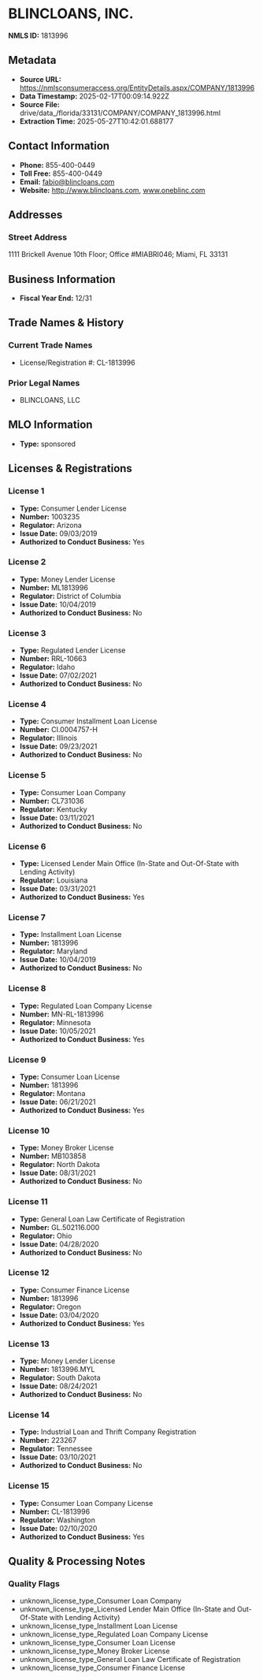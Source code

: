 # BLINCLOANS, INC.

**NMLS ID:** 1813996

## Metadata
- **Source URL:** https://nmlsconsumeraccess.org/EntityDetails.aspx/COMPANY/1813996
- **Data Timestamp:** 2025-02-17T00:09:14.922Z
- **Source File:** drive/data_/florida/33131/COMPANY/COMPANY_1813996.html
- **Extraction Time:** 2025-05-27T10:42:01.688177

## Contact Information
- **Phone:** 855-400-0449
- **Toll Free:** 855-400-0449
- **Email:** fabio@blincloans.com
- **Website:** http://www.blincloans.com, www.oneblinc.com

## Addresses
### Street Address
1111 Brickell Avenue 10th Floor; Office #MIABRI046; Miami, FL 33131

## Business Information
- **Fiscal Year End:** 12/31

## Trade Names & History
### Current Trade Names
- License/Registration #: CL-1813996

### Prior Legal Names
- BLINCLOANS, LLC

## MLO Information
- **Type:** sponsored

## Licenses & Registrations

### License 1
- **Type:** Consumer Lender License
- **Number:** 1003235
- **Regulator:** Arizona
- **Issue Date:** 09/03/2019
- **Authorized to Conduct Business:** Yes

### License 2
- **Type:** Money Lender License
- **Number:** ML1813996
- **Regulator:** District of Columbia
- **Issue Date:** 10/04/2019
- **Authorized to Conduct Business:** No

### License 3
- **Type:** Regulated Lender License
- **Number:** RRL-10663
- **Regulator:** Idaho
- **Issue Date:** 07/02/2021
- **Authorized to Conduct Business:** No

### License 4
- **Type:** Consumer Installment Loan License
- **Number:** CI.0004757-H
- **Regulator:** Illinois
- **Issue Date:** 09/23/2021
- **Authorized to Conduct Business:** No

### License 5
- **Type:** Consumer Loan Company
- **Number:** CL731036
- **Regulator:** Kentucky
- **Issue Date:** 03/11/2021
- **Authorized to Conduct Business:** No

### License 6
- **Type:** Licensed Lender Main Office (In-State and Out-Of-State with Lending Activity)
- **Regulator:** Louisiana
- **Issue Date:** 03/31/2021
- **Authorized to Conduct Business:** Yes

### License 7
- **Type:** Installment Loan License
- **Number:** 1813996
- **Regulator:** Maryland
- **Issue Date:** 10/04/2019
- **Authorized to Conduct Business:** No

### License 8
- **Type:** Regulated Loan Company License
- **Number:** MN-RL-1813996
- **Regulator:** Minnesota
- **Issue Date:** 10/05/2021
- **Authorized to Conduct Business:** Yes

### License 9
- **Type:** Consumer Loan License
- **Number:** 1813996
- **Regulator:** Montana
- **Issue Date:** 06/21/2021
- **Authorized to Conduct Business:** Yes

### License 10
- **Type:** Money Broker License
- **Number:** MB103858
- **Regulator:** North Dakota
- **Issue Date:** 08/31/2021
- **Authorized to Conduct Business:** No

### License 11
- **Type:** General Loan Law Certificate of Registration
- **Number:** GL.502116.000
- **Regulator:** Ohio
- **Issue Date:** 04/28/2020
- **Authorized to Conduct Business:** No

### License 12
- **Type:** Consumer Finance License
- **Number:** 1813996
- **Regulator:** Oregon
- **Issue Date:** 03/04/2020
- **Authorized to Conduct Business:** Yes

### License 13
- **Type:** Money Lender License
- **Number:** 1813996.MYL
- **Regulator:** South Dakota
- **Issue Date:** 08/24/2021
- **Authorized to Conduct Business:** No

### License 14
- **Type:** Industrial Loan and Thrift Company Registration
- **Number:** 223267
- **Regulator:** Tennessee
- **Issue Date:** 03/10/2021
- **Authorized to Conduct Business:** No

### License 15
- **Type:** Consumer Loan Company License
- **Number:** CL-1813996
- **Regulator:** Washington
- **Issue Date:** 02/10/2020
- **Authorized to Conduct Business:** Yes

## Quality & Processing Notes
### Quality Flags
- unknown_license_type_Consumer Loan Company
- unknown_license_type_Licensed Lender Main Office (In-State and Out-Of-State with Lending Activity)
- unknown_license_type_Installment Loan License
- unknown_license_type_Regulated Loan Company License
- unknown_license_type_Consumer Loan License
- unknown_license_type_Money Broker License
- unknown_license_type_General Loan Law Certificate of Registration
- unknown_license_type_Consumer Finance License
